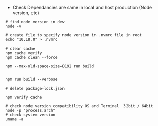 
- Check Dependancies are same in local and host production (Node version, etc)

```shell
# find node version in dev
node -v

# create file to specify node version in .nvmrc file in root
echo "10.18.0" > .nvmrc

# clear cache
npm cache verify
npm cache clean --force

npm --max-old-space-size=8192 run build


npm run build --verbose

# delete package-lock.json

npm verify cache

# check node version compatibility OS and Terminal  32bit / 64bit
node -p "process.arch"
# check system version
uname -a
```